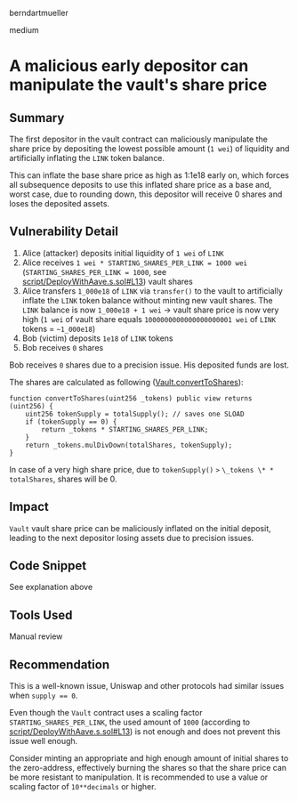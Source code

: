 berndartmueller

medium

# A malicious early depositor can manipulate the vault's share price

## Summary

The first depositor in the vault contract can maliciously manipulate the share price by depositing the lowest possible amount (`1 wei`) of liquidity and artificially inflating the `LINK` token balance.

This can inflate the base share price as high as 1:1e18 early on, which forces all subsequence deposits to use this inflated share price as a base and, worst case, due to rounding down, this depositor will receive 0 shares and loses the deposited assets.

## Vulnerability Detail

1. Alice (attacker) deposits initial liquidity of `1 wei` of `LINK`
2. Alice receives `1 wei * STARTING_SHARES_PER_LINK = 1000 wei` (`STARTING_SHARES_PER_LINK = 1000`, see [script/DeployWithAave.s.sol#L13](https://github.com/sherlock-audit/2022-10-mycelium/blob/main/mylink-contracts/script/DeployWithAave.s.sol#L13)) vault shares
3. Alice transfers `1_000e18` of `LINK` via `transfer()` to the vault to artificially inflate the `LINK` token balance without minting new vault shares. The `LINK` balance is now `1_000e18 + 1 wei` -> vault share price is now very high (`1 wei` of vault share equals `1000000000000000000001 wei` of `LINK` tokens = `~1_000e18`)
4. Bob (victim) deposits `1e18` of `LINK` tokens
5. Bob receives `0` shares

Bob receives `0` shares due to a precision issue. His deposited funds are lost.

The shares are calculated as following ([Vault.convertToShares](https://github.com/sherlock-audit/2022-10-mycelium/blob/main/mylink-contracts/src/Vault.sol#L614-L620)):

```solidity
function convertToShares(uint256 _tokens) public view returns (uint256) {
    uint256 tokenSupply = totalSupply(); // saves one SLOAD
    if (tokenSupply == 0) {
        return _tokens * STARTING_SHARES_PER_LINK;
    }
    return _tokens.mulDivDown(totalShares, tokenSupply);
}
```

In case of a very high share price, due to `tokenSupply()` `>` `\_tokens \* * totalShares`, shares will be 0.

## Impact

`Vault` vault share price can be maliciously inflated on the initial deposit, leading to the next depositor losing assets due to precision issues.

## Code Snippet

See explanation above

## Tools Used

Manual review

## Recommendation

This is a well-known issue, Uniswap and other protocols had similar issues when `supply == 0`.

Even though the `Vault` contract uses a scaling factor `STARTING_SHARES_PER_LINK`, the used amount of `1000` (according to [script/DeployWithAave.s.sol#L13](https://github.com/sherlock-audit/2022-10-mycelium/blob/main/mylink-contracts/script/DeployWithAave.s.sol#L13)) is not enough and does not prevent this issue well enough.

Consider minting an appropriate and high enough amount of initial shares to the zero-address, effectively burning the shares so that the share price can be more resistant to manipulation. It is recommended to use a value or scaling factor of `10**decimals` or higher.
